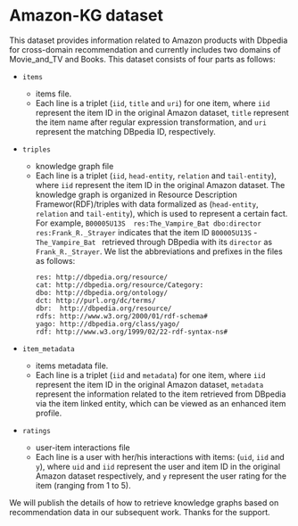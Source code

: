 # Amazon-KG dataset
This dataset provides information related to Amazon products with Dbpedia for cross-domain recommendation and currently includes two domains of Movie_and_TV and Books. This dataset consists of four parts as follows:
* `items`
    * items file.
    * Each line is a triplet (`iid`, `title` and `uri`) for one item, where `iid` represent the item ID in the original Amazon dataset, `title` represent the item name after regular expression transformation, and `uri` represent the matching DBpedia ID, respectively.

* `triples`
    * knowledge graph file
    * Each line is a triplet (`iid`, `head-entity`, `relation` and `tail-entity`), where `iid` represent the item ID in the original Amazon dataset. The knowledge graph is organized in Resource Description Framewor(RDF)/triples with data formalized as (`head-entity`, `relation` and `tail-entity`), which is used to represent a certain fact. For example, `B00005U13S	res:The_Vampire_Bat	dbo:director	res:Frank_R._Strayer` indicates that the item ID `B00005U13S` - `The_Vampire_Bat ` retrieved through DBpedia with its `director` as `Frank_R._Strayer`. We list the abbreviations and prefixes in the files as follows:
        ```
        res: http://dbpedia.org/resource/
        cat: http://dbpedia.org/resource/Category:
        dbo: http://dbpedia.org/ontology/
        dct: http://purl.org/dc/terms/
        dbr:  http://dbpedia.org/resource/
        rdfs: http://www.w3.org/2000/01/rdf-schema#
        yago: http://dbpedia.org/class/yago/
        rdf: http://www.w3.org/1999/02/22-rdf-syntax-ns#
        ```

* `item_metadata`
    * items metadata file.
    * Each line is a triplet (`iid` and `metadata`) for one item, where `iid` represent the item ID in the original Amazon dataset, `metadata` represent the information related to the item retrieved from DBpedia via the item linked entity, which can be viewed as an enhanced item profile.

* `ratings`
    * user-item interactions file
    * Each line is a user with her/his interactions with items: (`uid`, `iid` and `y`), where `uid` and `iid` represent the user and item ID in the original Amazon dataset respectively, and `y` represent the user rating for the item (ranging from 1 to 5).

We will publish the details of how to retrieve knowledge graphs based on recommendation data in our subsequent work. Thanks for the support.
